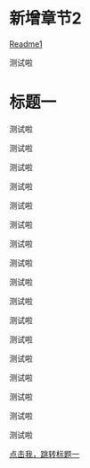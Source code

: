 # 新增章节2

[Readme1](ch1.md)

测试啦

# 标题一

测试啦

测试啦

测试啦

测试啦

测试啦

测试啦

测试啦

测试啦

测试啦

测试啦

测试啦

测试啦

测试啦

测试啦

测试啦

测试啦

测试啦

[点击我，跳转标题一](#标题一)





